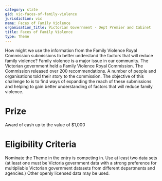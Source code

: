 ```yaml
---
category: state
gid: vic-faces-of-family-violence
jurisdiction: vic
name: Faces of Family Violence
organisation_title: Victorian Government - Dept Premier and Cabinet
title: Faces of Family Violence
type: Theme
---
```


How might we use the information from the Family Violence Royal Commission submissions to better understand the factors that will reduce family violence?
Family violence is a major issue in our community.  The Victorian government held a Family Violence Royal Commission.  The Commission released over 200 recommendations.  A number of people and organisations told their story to the commission.  The objective of this challenge to is to find ways of expanding the reach of these submissions and helping to gain better understanding of factors that will reduce family violence.

# Prize
Award of cash up to the value of $1,000

# Eligibility Criteria
Nominate the Theme in the entry is competing in. Use at least two data sets (at least one must be Victoria government data with a strong preference for multipliable Victorian government datasets from different departments and agencies.) Other openly licensed data may be used.